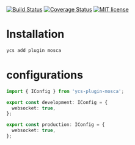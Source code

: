 [![Build Status](https://travis-ci.org/yc-server/ycs-plugin-mosca.svg?branch=master)](https://travis-ci.org/yc-server/ycs-plugin-mosca.svg?branch=master)
[![Coverage Status](https://coveralls.io/repos/github/yc-server/ycs-plugin-mosca/badge.svg?branch=master)](https://coveralls.io/github/yc-server/ycs-plugin-mosca?branch=master)
[![MIT license](http://img.shields.io/badge/license-MIT-brightgreen.svg)](http://opensource.org/licenses/MIT)

# Installation

```bash
ycs add plugin mosca
```

# configurations

```ts
import { IConfig } from 'ycs-plugin-mosca';

export const development: IConfig = {
  websocket: true,
};

export const production: IConfig = {
  websocket: true,
};

```